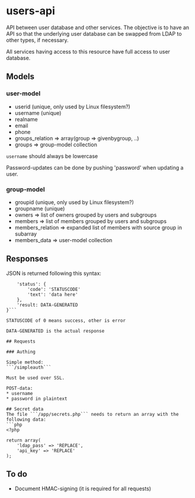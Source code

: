 users-api
=========

API between user database and other services. The objective is to have an API
so that the underlying user database can be swapped from LDAP to other types,
if necessary.

All services having access to this resource have full access to user database.

## Models

### user-model

* userid (unique, only used by Linux filesystem?)
* username (unique)
* realname
* email
* phone
* groups_relation => array(group => givenbygroup, ..)
* groups => group-model collection

```username``` should always be lowercase

Password-updates can be done by pushing 'password' when updating a user.

### group-model

* groupid (unique, only used by Linux filesystem?)
* groupname (unique)
* owners => list of owners grouped by users and subgroups
* members => list of members grouped by users and subgroups
* members_relation => expanded list of members with source group in subarray
* members_data => user-model collection

## Responses

JSON is returned following this syntax:
```{
	'status': {
		'code': 'STATUSCODE'
		'text': 'data here'
	},
	'result: DATA-GENERATED
}```

STATUSCODE of 0 means success, other is error

DATA-GENERATED is the actual response

## Requests

### Authing

Simple method:
```/simpleauth```

Must be used over SSL.

POST-data:
* username
* password in plaintext

## Secret data
The file ```/app/secrets.php``` needs to return an array with the following data:
```php
<?php

return array(
	'ldap_pass' => 'REPLACE',
	'api_key' => 'REPLACE'
);
```

## To do
* Document HMAC-signing (it is required for all requests)